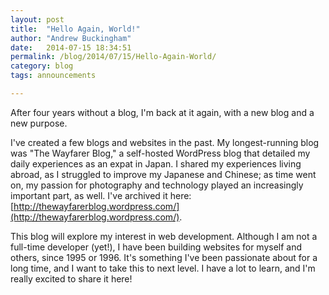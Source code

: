 ```yaml
---
layout: post
title:  "Hello Again, World!"
author: "Andrew Buckingham"
date:   2014-07-15 18:34:51
permalink: /blog/2014/07/15/Hello-Again-World/
category: blog
tags: announcements

---
```


After four years without a blog, I'm back at it again, with a new blog and a new purpose.

I've created a few blogs and websites in the past. My longest-running blog was "The Wayfarer Blog," a self-hosted WordPress blog that detailed my daily experiences as an expat in Japan. I shared my experiences living abroad, as I struggled to improve my Japanese and Chinese; as time went on, my passion for photography and technology played an increasingly important part, as well. I've archived it here: [http://thewayfarerblog.wordpress.com/](http://thewayfarerblog.wordpress.com/).

This blog will explore my interest in web development. Although I am not a full-time developer (yet!), I have been building websites for myself and others, since 1995 or 1996. It's something I've been passionate about for a long time, and I want to take this to next level. I have a lot to learn, and I'm really excited to share it here!
